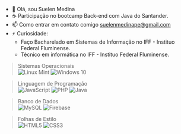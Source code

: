 - 👋 Olá, sou Suelen Medina 
- ☕ Participação no bootcamp Back-end com Java do Santander.  
- 📫 Como entrar em contato comigo suelenmedinape@gmail.com 
- ⚡ Curiosidade:  
  - Faço Bacharelado em Sistemas de Informação no IFF - Instituo Federal Fluminense.  
  - Técnico em informática no IFF - Instituo Federal Fluminense.  

> Sistemas Operacionais  
> ![Linux Mint](https://img.shields.io/badge/Linux%20Mint-87CF3E?style=for-the-badge&logo=Linux%20Mint&logoColor=white) ![Windows 10](https://img.shields.io/badge/Windows%2010-%230079d5.svg?style=for-the-badge&logo=Windows%2010&logoColor=white) 
  
> Linguagem de Programação  
> ![JavaScript](https://img.shields.io/badge/JavaScript-F7DF1E?style=for-the-badge&logo=javascript&logoColor=black) ![PHP](https://img.shields.io/badge/php-%23777BB4.svg?style=for-the-badge&logo=php&logoColor=white) 
![Java](https://img.shields.io/badge/java-%23ED8B00.svg?style=for-the-badge&logo=openjdk&logoColor=white)

> Banco de Dados  
> ![MySQL](https://img.shields.io/badge/mysql-4479A1.svg?style=for-the-badge&logo=mysql&logoColor=white) ![Firebase](https://img.shields.io/badge/firebase-a08021?style=for-the-badge&logo=firebase&logoColor=ffcd34)

> Folhas de Estilo  
> ![HTML5](https://img.shields.io/badge/html5-%23E34F26.svg?style=for-the-badge&logo=html5&logoColor=white) ![CSS3](https://img.shields.io/badge/css3-%231572B6.svg?style=for-the-badge&logo=css3&logoColor=white)  

<!---
suelenmedinape/suelenmedinape is a ✨ special ✨ repository because its `README.md` (this file) appears on your GitHub profile.
You can click the Preview link to take a look at your changes.
--->
